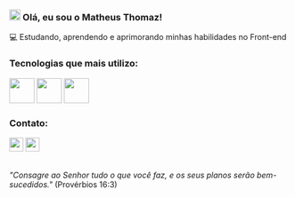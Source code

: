  ### <img height="20px" src="https://images.emojiterra.com/google/noto-emoji/unicode-15/animated/1f44d.gif"/> Olá, eu sou o Matheus Thomaz!

💻 Estudando, aprendendo e aprimorando minhas habilidades no Front-end<br>

### Tecnologias que mais utilizo:

<div>
<img height="45px" src="https://skillicons.dev/icons?i=html">
<img height="45px" src="https://skillicons.dev/icons?i=css">
<img height="45px" src="https://skillicons.dev/icons?i=js">
</div>

### Contato:

<div>
 <a herf="linkedin.com"> <img height="25px" src="https://img.shields.io/badge/LinkedIn-0077B5?style=for-the-badge&logo=linkedin&logoColor=white"></a>
 <a href="mailto:matheus1.melo@hotmail.com"> <img height="25px" src="https://img.shields.io/badge/Microsoft_Outlook-0078D4?style=for-the-badge&logo=microsoft-outlook&logoColor=white"></a>
</div>

<br><i>"Consagre ao Senhor tudo o que você faz, e os seus planos serão bem-sucedidos."</i> (Provérbios 16:3)
